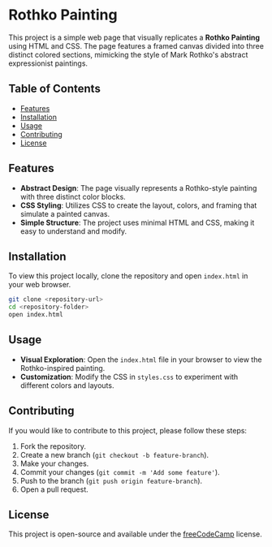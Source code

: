 # Rothko Painting

This project is a simple web page that visually replicates a **Rothko Painting** using HTML and CSS. The page features a framed canvas divided into three distinct colored sections, mimicking the style of Mark Rothko's abstract expressionist paintings.

## Table of Contents

- [Features](#features)
- [Installation](#installation)
- [Usage](#usage)
- [Contributing](#contributing)
- [License](#license)

## Features

- **Abstract Design**: The page visually represents a Rothko-style painting with three distinct color blocks.
- **CSS Styling**: Utilizes CSS to create the layout, colors, and framing that simulate a painted canvas.
- **Simple Structure**: The project uses minimal HTML and CSS, making it easy to understand and modify.

## Installation

To view this project locally, clone the repository and open `index.html` in your web browser.

```bash
git clone <repository-url>
cd <repository-folder>
open index.html
```

## Usage

- **Visual Exploration**: Open the `index.html` file in your browser to view the Rothko-inspired painting. 
- **Customization**: Modify the CSS in `styles.css` to experiment with different colors and layouts.

## Contributing

If you would like to contribute to this project, please follow these steps:

1. Fork the repository.
2. Create a new branch (`git checkout -b feature-branch`).
3. Make your changes.
4. Commit your changes (`git commit -m 'Add some feature'`).
5. Push to the branch (`git push origin feature-branch`).
6. Open a pull request.

## License

This project is open-source and available under the [freeCodeCamp](https://www.freecodecamp.org) license.
